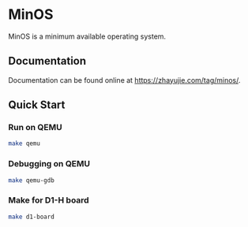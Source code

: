 # MinOS
MinOS is a minimum available operating system.

## Documentation

Documentation can be found online at <https://zhayujie.com/tag/minos/>.

## Quick Start

### Run on QEMU

```bash
make qemu
```

### Debugging on QEMU

```bash
make qemu-gdb
```

### Make for D1-H board

```bash
make d1-board
```
